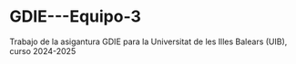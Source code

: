 # GDIE---Equipo-3
Trabajo de la asigantura GDIE para la Universitat de les Illes Balears (UIB), curso 2024-2025 
